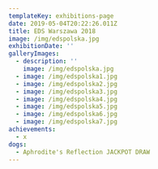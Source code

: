 ```yaml
---
templateKey: exhibitions-page
date: 2019-05-04T20:22:26.011Z
title: EDS Warszawa 2018
image: /img/edspolska.jpg
exhibitionDate: ''
galleryImages:
  - description: ''
    image: /img/edspolska.jpg
  - image: /img/edspolska1.jpg
  - image: /img/edspolska2.jpg
  - image: /img/edspolska3.jpg
  - image: /img/edspolska4.jpg
  - image: /img/edspolska5.jpg
  - image: /img/edspolska6.jpg
  - image: /img/edspolska7.jpg
achievements:
  - x
dogs:
  - Aphrodite's Reflection JACKPOT DRAW
---
```


